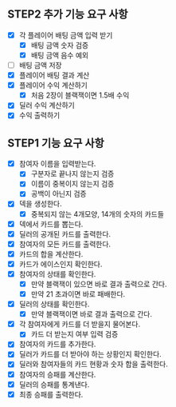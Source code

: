 ## STEP2 추가 기능 요구 사항
- [x] 각 플레이어 배팅 금액 입력 받기
  - [x] 배팅 금액 숫자 검증
  - [x] 배팅 금액 음수 예외
- [ ] 배팅 금액 저장
- [x] 플레이어 배팅 결과 계산
- [x] 플레이어 수익 계산하기
  - [x] 처음 2장이 블랙잭이면 1.5배 수익
- [x] 딜러 수익 계산하기
- [x] 수익 출력하기

## STEP1 기능 요구 사항
- [x] 참여자 이름을 입력받는다.
  - [x] 구분자로 끝나지 않는지 검증
  - [x] 이름이 중복이지 않는지 검증
  - [x] 공백이 아닌지 검증
- [x] 덱을 생성한다.
  - [x] 중복되지 않는 4개모양, 14개의 숫자의 카드들
- [x] 덱에서 카드를 뽑는다.
- [x] 딜러의 공개된 카드를 출력한다.
- [x] 참여자의 모든 카드를 출력한다.
- [x] 카드의 합을 계산한다.
- [x] 카드가 에이스인지 확인한다.
- [x] 참여자의 상태를 확인한다.
  - [x] 만약 블랙잭이 있으면 바로 결과 출력으로 간다.
  - [x] 만약 21 초과이면 바로 패배한다.
- [x] 딜러의 상태를 확인한다.
  - [x] 만약 블랙잭이면 바로 결과 출력으로 간다. 
- [x] 각 참여자에게 카드를 더 받을지 물어본다.
  - [x] 카드 더 받는지 여부 입력 검증
- [x] 참여자의 카드를 추가한다.
- [x] 딜러가 카드를 더 받아야 하는 상황인지 확인한다.
- [x] 딜러와 참여자들의 카드 현황과 숫자 합을 출력한다.
- [x] 참여자의 승패를 계산한다.
- [x] 딜러의 승패를 통계낸다.
- [x] 최종 승패를 출력한다.
